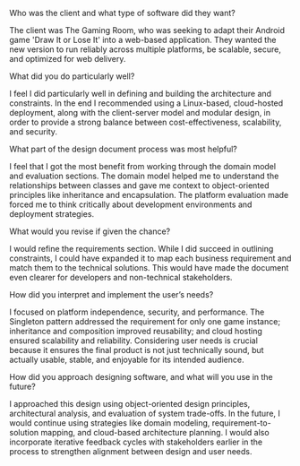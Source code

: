 Who was the client and what type of software did they want?

The client was The Gaming Room, who was seeking to adapt their Android game 'Draw It or Lose It' into a web-based application. They wanted the new version to run reliably across multiple platforms, be scalable, secure, and optimized for web delivery.

What did you do particularly well?

I feel I did particularly well in defining and building the architecture and constraints. In the end I recommended using a Linux-based, cloud-hosted deployment, along with the client-server model and modular design, in order to provide a strong balance between cost-effectiveness, scalability, and security.

What part of the design document process was most helpful?

I feel that I got the most benefit from working through the domain model and evaluation sections. The domain model helped me to understand the relationships between classes and gave me context to object-oriented principles like inheritance and encapsulation. The platform evaluation made forced me to think critically about development environments and deployment strategies.

What would you revise if given the chance?

I would refine the requirements section. While I did succeed in outlining constraints, I could have expanded it to map each business requirement and match them to the technical solutions. This would have made the document even clearer for developers and non-technical stakeholders.

How did you interpret and implement the user’s needs?

I focused on platform independence, security, and performance. The Singleton pattern addressed the requirement for only one game instance; inheritance and composition improved reusability; and cloud hosting ensured scalability and reliability. Considering user needs is crucial because it ensures the final product is not just technically sound, but actually usable, stable, and enjoyable for its intended audience.

How did you approach designing software, and what will you use in the future?

I approached this design using object-oriented design principles, architectural analysis, and evaluation of system trade-offs. In the future, I would continue using strategies like domain modeling, requirement-to-solution mapping, and cloud-based architecture planning. I would also incorporate iterative feedback cycles with stakeholders earlier in the process to strengthen alignment between design and user needs.
